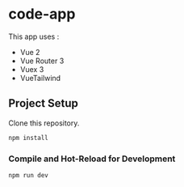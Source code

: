 # code-app

This app uses :
- Vue 2
- Vue Router 3
- Vuex 3
- VueTailwind 

## Project Setup

Clone this repository.

```sh
npm install
```

### Compile and Hot-Reload for Development

```sh
npm run dev
```
